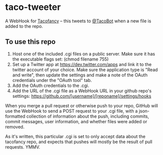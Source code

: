 taco-tweeter
============

A WebHook for [Tacofancy](http://github.com/sinker/tacofancy/) – this tweets to [@TacoBot](http://twitter.com/TacoBot) when a new file is added to the repo.

To use this repo
----------------

1. Host one of the included .cgi files on a public server. Make sure it has the executable flags set: (chmod filename 755)
2. Set up a Twitter app at https://dev.twitter.com/apps and link it to the twitter account of your choice. Make sure the application type is "Read and write", then update the settings and make a note of the OAuth credentials under the "OAuth tool" tab.
3. Add the OAuth credentials to the .cgi.
3. Add the URL of the .cgi file as a WebHook URL in your github repo's settings: https://github.com/[username]/[reponame]/settings/hooks

When you merge a pull request or otherwise push to your repo, GitHub will use the WebHook to send a POST request to your .cgi file, with a json-formatted collection of information about the push, including commits, commit messages, user information, and whether files were added or removed.

As it's written, this particular .cgi is set to only accept data about the tacofancy repo, and expects that pushes will mostly be the result of pull requests. YMMV.
